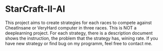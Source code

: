 # StarCraft-II-AI
This project aims to create strategies for each races to compete against CheatInsane or VeryHard computer in three races. 
This is NOT a deeplearning project.
For each strategy, there is a description document shows the instruction, the problem that the strategy has, wining rate.
If you have new strategy or find bug on my programm, feel free to contact me.
